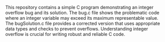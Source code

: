 This repository contains a simple C program demonstrating an integer overflow bug and its solution. The bug.c file shows the problematic code where an integer variable may exceed its maximum representable value. The bugSolution.c file provides a corrected version that uses appropriate data types and checks to prevent overflows.  Understanding integer overflow is crucial for writing robust and reliable C code. 